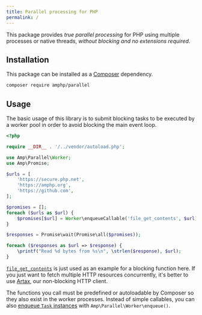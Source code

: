 ```yaml
---
title: Parallel processing for PHP
permalink: /
---
```

This package provides *true parallel processing* for PHP using multiple processes or native threads, *without blocking and no extensions required*.

## Installation

This package can be installed as a [Composer](https://getcomposer.org/) dependency.

```bash
composer require amphp/parallel
```

## Usage

The basic usage of this library is to submit blocking tasks to be executed by a worker pool in order to avoid blocking the main event loop.

```php
<?php

require __DIR__ . '/../vendor/autoload.php';

use Amp\Parallel\Worker;
use Amp\Promise;

$urls = [
    'https://secure.php.net',
    'https://amphp.org',
    'https://github.com',
];

$promises = [];
foreach ($urls as $url) {
    $promises[$url] = Worker\enqueueCallable('file_get_contents', $url);
}

$responses = Promise\wait(Promise\all($promises));

foreach ($responses as $url => $response) {
    \printf("Read %d bytes from %s\n", \strlen($response), $url);
}
```

[`file_get_contents`](https://secure.php.net/file_get_contents) is just used as an example for a blocking function here.
If you just want to fetch multiple HTTP resources concurrently, it's better to use [Artax](https://amphp.org/artax/), our non-blocking HTTP client.

The functions you call must be predefined or autoloadable by Composer so they also exist in the worker processes.
Instead of simple callables, you can also [enqueue `Task` instances](./workers#task) with `Amp\Parallel\Worker\enqueue()`.